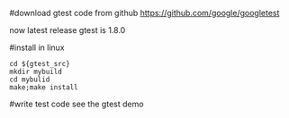 #download gtest code from github
   https://github.com/google/googletest

   now latest release gtest is 1.8.0

#install in linux

   ```
   cd ${gtest_src}
   mkdir mybuild
   cd mybulid
   make;make install
   ```

#write test code
   see the gtest demo
